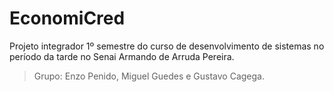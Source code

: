 # EconomiCred

Projeto integrador 1º semestre do curso de desenvolvimento de sistemas no período da tarde no Senai Armando de Arruda Pereira.

> Grupo: Enzo Penido, Miguel Guedes e Gustavo Cagega.
